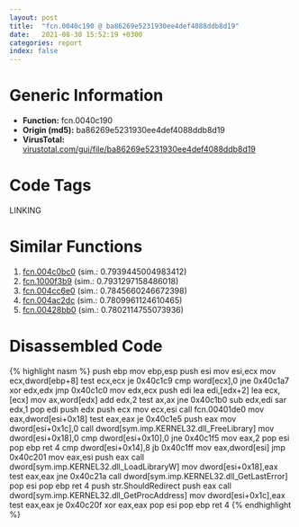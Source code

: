 ```yaml
---
layout: post
title:  "fcn.0040c190 @ ba86269e5231930ee4def4088ddb8d19"
date:   2021-08-30 15:52:19 +0300
categories: report
index: false
---
```


# Generic Information
- **Function:** fcn.0040c190
- **Origin (md5):** ba86269e5231930ee4def4088ddb8d19
- **VirusTotal:** [virustotal.com/gui/file/ba86269e5231930ee4def4088ddb8d19][virustotal_ref]

# Code Tags
<span class="tag" id="LINKING">LINKING</span>


# Similar Functions

1. [fcn.004c0bc0][similar_1_ref] (sim.: 0.7939445004983412)
2. [fcn.1000f3b9][similar_2_ref] (sim.: 0.7931297158486018)
3. [fcn.004cc6e0][similar_3_ref] (sim.: 0.7845660246672398)
4. [fcn.004ac2dc][similar_4_ref] (sim.: 0.7809961124610465)
5. [fcn.00428bb0][similar_5_ref] (sim.: 0.7802114755073936)


# Disassembled Code

{% highlight nasm %}
push ebp
mov ebp,esp
push esi
mov esi,ecx
mov ecx,dword[ebp+8]
test ecx,ecx
je 0x40c1c9
cmp word[ecx],0
jne 0x40c1a7
xor edx,edx
jmp 0x40c1c0
mov edx,ecx
push edi
lea edi,[edx+2]
lea ecx,[ecx]
mov ax,word[edx]
add edx,2
test ax,ax
jne 0x40c1b0
sub edx,edi
sar edx,1
pop edi
push edx
push ecx
mov ecx,esi
call fcn.00401de0
mov eax,dword[esi+0x18]
test eax,eax
je 0x40c1e5
push eax
mov dword[esi+0x1c],0
call dword[sym.imp.KERNEL32.dll_FreeLibrary]
mov dword[esi+0x18],0
cmp dword[esi+0x10],0
jne 0x40c1f5
mov eax,2
pop esi
pop ebp
ret 4
cmp dword[esi+0x14],8
jb 0x40c1ff
mov eax,dword[esi]
jmp 0x40c201
mov eax,esi
push eax
call dword[sym.imp.KERNEL32.dll_LoadLibraryW]
mov dword[esi+0x18],eax
test eax,eax
jne 0x40c21a
call dword[sym.imp.KERNEL32.dll_GetLastError]
pop esi
pop ebp
ret 4
push str.ShouldRedirect
push eax
call dword[sym.imp.KERNEL32.dll_GetProcAddress]
mov dword[esi+0x1c],eax
test eax,eax
je 0x40c20f
xor eax,eax
pop esi
pop ebp
ret 4
{% endhighlight %}


[similar_1_ref]: /report/fcn.004c0bc0@a9db83c79f22c1884abda377efdebe4d
[similar_2_ref]: /report/fcn.1000f3b9@e5d49e0823e602f2ee948ac39d32c1eb
[similar_3_ref]: /report/fcn.004cc6e0@279a61b1e76da49531f1f16fd1102a2d
[similar_4_ref]: /report/fcn.004ac2dc@b3771987fba16f4fba07d1109ec72c76
[similar_5_ref]: /report/fcn.00428bb0@e2ba7f10eb234338a49853c34d7d9c56
[virustotal_ref]: https://www.virustotal.com/gui/file/ba86269e5231930ee4def4088ddb8d19